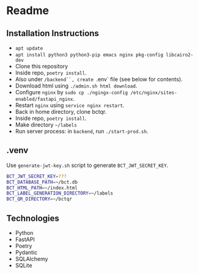 # Readme

## Installation Instructions

* `apt update`
* `apt install python3 python3-pip emacs nginx pkg-config libcairo2-dev`
* Clone this repository
* Inside repo, `poetry install`.
* Also under `/backend``, create `.env` file (see below for contents).
* Download html using `./admin.sh html download`.
* Configure `nginx` by `sudo cp ./ngingx-config /etc/nginx/sites-enabled/fastapi_nginx`.
* Restart `nginx` using `service nginx restart`.
* Back in home directory, clone bctqr.
* Inside repo, `poetry install`.
* Make directory `~/labels`
* Run server process: in `backend`, run `./start-prod.sh`.

## .venv

Use `generate-jwt-key.sh` script to generate `BCT_JWT_SECRET_KEY`.

```bash
BCT_JWT_SECRET_KEY=???
BCT_DATABASE_PATH=~/bct.db
BCT_HTML_PATH=~/index.html
BCT_LABEL_GENERATION_DIRECTORY=~/labels
BCT_QR_DIRECTORY=~/bctqr
```

## Technologies

* Python
* FastAPI
* Poetry
* Pydantic
* SQLAlchemy
* SQLite
